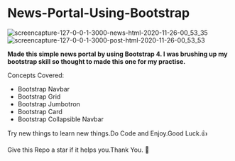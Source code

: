 # News-Portal-Using-Bootstrap

![screencapture-127-0-0-1-3000-news-html-2020-11-26-00_53_35](https://user-images.githubusercontent.com/37986610/100270397-38cac980-2f82-11eb-8715-74ef2fac6ac7.png)
![screencapture-127-0-0-1-3000-post-html-2020-11-26-00_53_53](https://user-images.githubusercontent.com/37986610/100270389-35374280-2f82-11eb-9c3f-46a43944c764.png)

**Made this simple news portal by using Bootstrap 4. I was brushing up my bootstrap skill so thought to made this one for my practise.**

Concepts Covered:

- Bootstrap Navbar
- Bootstrap Grid
- Bootstrap Jumbotron
- Bootstrap Card
- Bootstrap Collapsible Navbar

Try new things to learn new things.Do Code and Enjoy.Good Luck.:thumbsup:

Give this Repo a star if it helps you.Thank You. :blue_heart:
